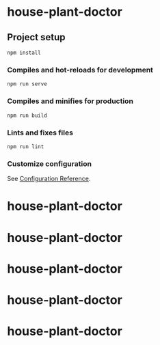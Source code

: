 # house-plant-doctor

## Project setup
```
npm install
```

### Compiles and hot-reloads for development
```
npm run serve
```

### Compiles and minifies for production
```
npm run build
```

### Lints and fixes files
```
npm run lint
```

### Customize configuration
See [Configuration Reference](https://cli.vuejs.org/config/).
# house-plant-doctor
# house-plant-doctor
# house-plant-doctor
# house-plant-doctor
# house-plant-doctor
